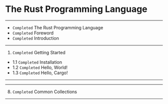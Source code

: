 # The Rust Programming Language
_______________________________________________________________________________
- `Completed` The Rust Programming Language
- `Completed` Foreword
- `Completed` Introduction
_______________________________________________________________________________
1. `Completed` Getting Started
- 1.1 `Completed` Installation
- 1.2 `Completed` Hello, World!
- 1.3 `Completed` Hello, Cargo!
_______________________________________________________________________________


_______________________________________________________________________________
8. `Completed` Common Collections

_______________________________________________________________________________
